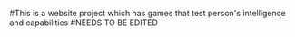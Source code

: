 #This is a website project which has games that test person's intelligence and capabilities
#NEEDS TO BE EDITED
